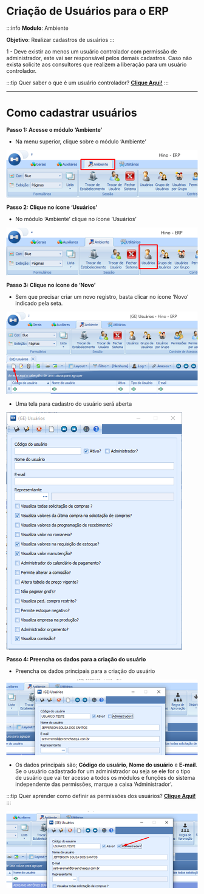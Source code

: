 # Criação de Usuários para o ERP

:::info
**Modulo**: Ambiente

**Objetivo**: Realizar cadastros de usuários
:::

1 - Deve existir ao menos um usuário controlador com permissão de administrador, este vai ser responsável pelos demais cadastros. Caso não exista solicite aos consultores que realizem a liberação para um usuário controlador.

:::tip
Quer saber o que é um usuário controlador? [**Clique Aqui!**](https://www.notion.so/Usu-rio-Controlador-6bf1d8cc09774b95a05421a87ce7c205?pvs=21)
:::

---

# Como cadastrar usuários

**Passo 1: Acesse o módulo ‘Ambiente’**

- Na menu superior, clique sobre o módulo ‘Ambiente’

![criacao-de-usuarios](./img/criacao-de-usuarios/criacao-de-usuarios.png)

**Passo 2:  Clique no ícone ‘Usuários’**

- No módulo ‘Ambiente’ clique no ícone ‘Usuários’

![criacao-de-usuarios-1](./img/criacao-de-usuarios/criacao-de-usuarios-1.png)

**Passo 3: Clique no ícone de ‘Novo’**

- Sem que precisar criar um novo registro, basta clicar no ícone ‘Novo’ indicado pela seta.

![criacao-de-usuarios-2](./img/criacao-de-usuarios/criacao-de-usuarios-2.png)

- Uma tela para cadastro do usuário será aberta

![criacao-de-usuarios-3](./img/criacao-de-usuarios/criacao-de-usuarios-3.png)

**Passo 4: Preencha os dados para a criação do usuário**

- Preencha os dados principais para a criação do usuário

![criacao-de-usuarios-4](./img/criacao-de-usuarios/criacao-de-usuarios-4.png)

- Os dados principais são; **Código do usuário**, **Nome do usuário** e **E-mail**. Se o usuário cadastrado for um administrador ou seja se ele for o tipo de usuário que vai ter acesso a todos os módulos e funções do sistema independente das permissões, marque a caixa ‘Administrador’.

:::tip
Quer aprender como definir as permissões dos usuários? [**Clique Aqui!**](https://www.notion.so/Permiss-es-8656d4b6d744403a8fd678f898ea2f74?pvs=21)
:::

![criacao-de-usuarios-5](./img/criacao-de-usuarios/criacao-de-usuarios-5.png)